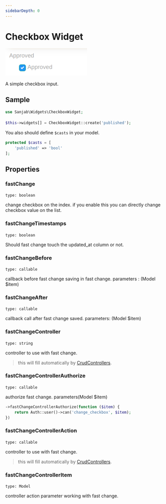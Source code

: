 ```yaml
---
sidebarDepth: 0
---
```

# Checkbox Widget
![Checkbox widget](../images/screenshots/widgets/checkbox.jpg)

A simple checkbox input.

## Sample
```php
use Sanjab\Widgets\CheckboxWidget;

$this->widgets[] = CheckboxWidget::create('published');
```

You also should define `$casts` in your model.
```php
protected $casts = [
    'published' => 'bool'
];
```

## Properties


### fastChange

`type: boolean`

change checkbox on the index. if you enable this you can directly change checkbox value on the list.

### fastChangeTimestamps

`type: boolean`

Should fast change touch the updated_at column or not.

### fastChangeBefore

`type: callable`

callback before fast change saving in fast change.
parameters : (Model $item)

### fastChangeAfter

`type: callable`

callback call after fast change saved.
parameters: (Model $item)

### fastChangeController

`type: string`

controller to use with fast change.
> this will fill automatically by [CrudControllers](../crud.md).

### fastChangeControllerAuthorize

`type: callable`

authorize fast change. parameters(Model $item)

```php
->fastChangeControllerAuthorize(function ($item) {
    return Auth::user()->can('change_checkbox', $item);
})
```

### fastChangeControllerAction

`type: callable`

controller to use with fast change.
> this will fill automatically by [CrudControllers](../crud.md).

### fastChangeControllerItem

`type: Model`

controller action parameter working with fast change.
